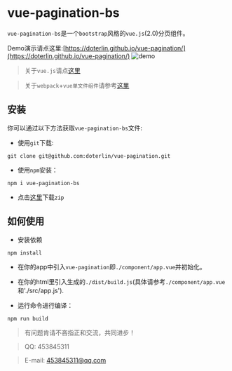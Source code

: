 # vue-pagination-bs
`vue-pagination-bs`是一个`bootstrap`风格的`vue.js`(2.0)分页组件。

Demo演示请点这里:[https://doterlin.github.io/vue-pagination/](https://doterlin.github.io/vue-pagination/)
![demo](https://github.com/doterlin/vue-pagination/blob/master/img/demo.png)

> 关于`vue.js`请点[这里](https://cn.vuejs.org/v2/guide/index.html)

> 关于`webpack`+`vue单文件组件`请参考[这里](https://cn.vuejs.org/v2/guide/single-file-components.html)

## 安装
你可以通过以下方法获取`vue-pagination-bs`文件:

+ 使用`git`下载:
```
git clone git@github.com:doterlin/vue-pagination.git
```

+ 使用`npm`安装：
```
npm i vue-pagination-bs
```
+ 点击[这里](https://github.com/doterlin/vue-pagination/archive/master.zip)下载`zip`

## 如何使用
+ 安装依赖
```
npm install
```
+ 在你的app中引入`vue-pagination`即`./component/app.vue`并初始化。

+ 在你的html里引入生成的`./dist/build.js`(具体请参考`./component/app.vue`和'./src/app.js').

+ 运行命令进行编译：
```
npm run build
```

> 有问题肯请不吝指正和交流，共同进步！

> QQ: 453845311

> E-mail: 453845311@qq.com
